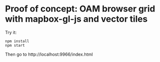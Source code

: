 # Proof of concept: OAM browser grid with mapbox-gl-js and vector tiles

Try it:

    npm install
    npm start

Then go to http://localhost:9966/index.html


